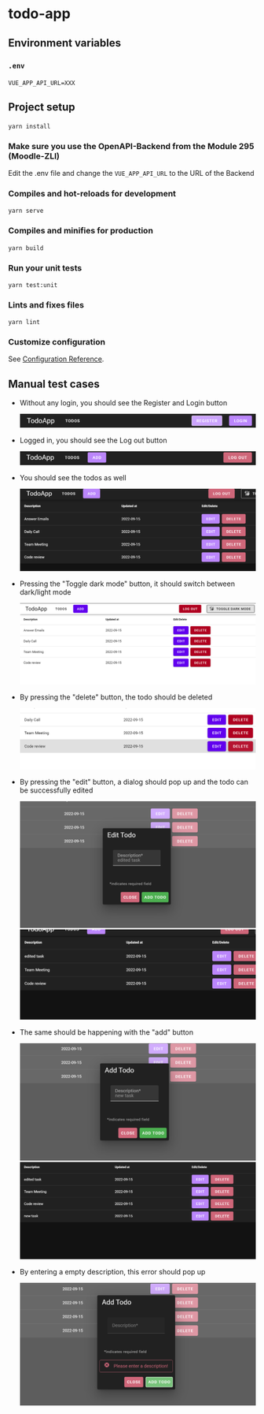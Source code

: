 # todo-app

## Environment variables

### `.env`

`VUE_APP_API_URL=XXX`

## Project setup

```
yarn install
```

### Make sure you use the OpenAPI-Backend from the Module 295 (Moodle-ZLI)

Edit the .env file and change the `VUE_APP_API_URL` to the URL of the Backend

### Compiles and hot-reloads for development

```
yarn serve
```

### Compiles and minifies for production

```
yarn build
```

### Run your unit tests

```
yarn test:unit
```

### Lints and fixes files

```
yarn lint
```

### Customize configuration

See [Configuration Reference]().

## Manual test cases

- Without any login, you should see the Register and Login button

  ![login_register](assets/img/buttons.png)

- Logged in, you should see the Log out button

  ![logout](assets/img/logout.png)

- You should see the todos as well

  ![todos](assets/img/tasks.png)

- Pressing the "Toggle dark mode" button, it should switch between dark/light mode

  ![darklight](assets/img/light.png)

- By pressing the "delete" button, the todo should be deleted

  ![deleted](assets/img/delete.png)

- By pressing the "edit" button, a dialog should pop up and the todo can be successfully edited

  ![edit1](assets/img/edit.png)
  ![edit2](assets/img/edit2.png)

- The same should be happening with the "add" button

  ![add1](assets/img/add.png)
  ![add2](assets/img/add1.png)

- By entering a empty description, this error should pop up

  ![error1](assets/img/empty.png)
